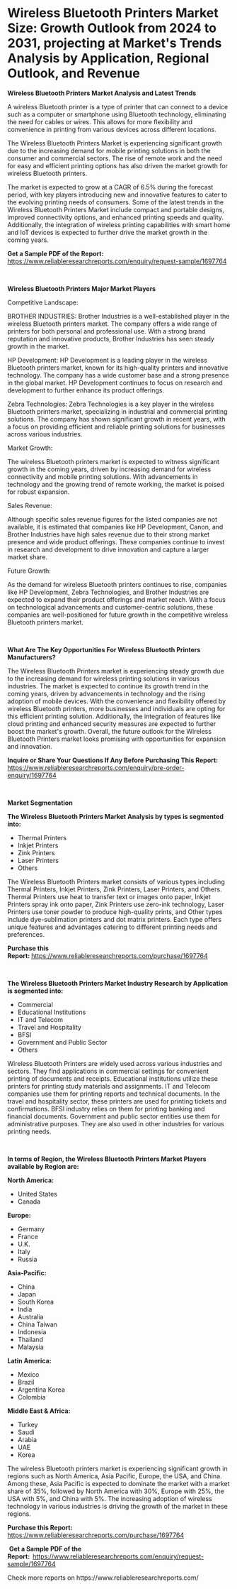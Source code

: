 <p><h1>Wireless Bluetooth Printers Market Size: Growth Outlook from 2024 to 2031, projecting at Market's Trends Analysis by Application, Regional Outlook, and Revenue</h1></p><p><strong>Wireless Bluetooth Printers Market Analysis and Latest Trends</strong></p>
<p><p>A wireless Bluetooth printer is a type of printer that can connect to a device such as a computer or smartphone using Bluetooth technology, eliminating the need for cables or wires. This allows for more flexibility and convenience in printing from various devices across different locations.</p><p>The Wireless Bluetooth Printers Market is experiencing significant growth due to the increasing demand for mobile printing solutions in both the consumer and commercial sectors. The rise of remote work and the need for easy and efficient printing options has also driven the market growth for wireless Bluetooth printers.</p><p>The market is expected to grow at a CAGR of 6.5% during the forecast period, with key players introducing new and innovative features to cater to the evolving printing needs of consumers. Some of the latest trends in the Wireless Bluetooth Printers Market include compact and portable designs, improved connectivity options, and enhanced printing speeds and quality. Additionally, the integration of wireless printing capabilities with smart home and IoT devices is expected to further drive the market growth in the coming years.</p></p>
<p><strong>Get a Sample PDF of the Report:&nbsp;</strong> <a href="https://www.reliableresearchreports.com/enquiry/request-sample/1697764">https://www.reliableresearchreports.com/enquiry/request-sample/1697764</a></p>
<p>&nbsp;</p>
<p><strong>Wireless Bluetooth Printers Major Market Players</strong></p>
<p><p>Competitive Landscape:</p><p>BROTHER INDUSTRIES: Brother Industries is a well-established player in the wireless Bluetooth printers market. The company offers a wide range of printers for both personal and professional use. With a strong brand reputation and innovative products, Brother Industries has seen steady growth in the market.</p><p>HP Development: HP Development is a leading player in the wireless Bluetooth printers market, known for its high-quality printers and innovative technology. The company has a wide customer base and a strong presence in the global market. HP Development continues to focus on research and development to further enhance its product offerings.</p><p>Zebra Technologies: Zebra Technologies is a key player in the wireless Bluetooth printers market, specializing in industrial and commercial printing solutions. The company has shown significant growth in recent years, with a focus on providing efficient and reliable printing solutions for businesses across various industries.</p><p>Market Growth:</p><p>The wireless Bluetooth printers market is expected to witness significant growth in the coming years, driven by increasing demand for wireless connectivity and mobile printing solutions. With advancements in technology and the growing trend of remote working, the market is poised for robust expansion.</p><p>Sales Revenue:</p><p>Although specific sales revenue figures for the listed companies are not available, it is estimated that companies like HP Development, Canon, and Brother Industries have high sales revenue due to their strong market presence and wide product offerings. These companies continue to invest in research and development to drive innovation and capture a larger market share.</p><p>Future Growth:</p><p>As the demand for wireless Bluetooth printers continues to rise, companies like HP Development, Zebra Technologies, and Brother Industries are expected to expand their product offerings and market reach. With a focus on technological advancements and customer-centric solutions, these companies are well-positioned for future growth in the competitive wireless Bluetooth printers market.</p></p>
<p>&nbsp;</p>
<p><strong>What Are The Key Opportunities For Wireless Bluetooth Printers Manufacturers?</strong></p>
<p><p>The Wireless Bluetooth Printers market is experiencing steady growth due to the increasing demand for wireless printing solutions in various industries. The market is expected to continue its growth trend in the coming years, driven by advancements in technology and the rising adoption of mobile devices. With the convenience and flexibility offered by wireless Bluetooth printers, more businesses and individuals are opting for this efficient printing solution. Additionally, the integration of features like cloud printing and enhanced security measures are expected to further boost the market's growth. Overall, the future outlook for the Wireless Bluetooth Printers market looks promising with opportunities for expansion and innovation.</p></p>
<p><strong>Inquire or Share Your Questions If Any Before Purchasing This Report:</strong> <a href="https://www.reliableresearchreports.com/enquiry/pre-order-enquiry/1697764">https://www.reliableresearchreports.com/enquiry/pre-order-enquiry/1697764</a></p>
<p>&nbsp;</p>
<p><strong>Market Segmentation</strong></p>
<p><strong>The Wireless Bluetooth Printers Market Analysis by types is segmented into:</strong></p>
<p><ul><li>Thermal Printers</li><li>Inkjet Printers</li><li>Zink Printers</li><li>Laser Printers</li><li>Others</li></ul></p>
<p><p>The Wireless Bluetooth Printers market consists of various types including Thermal Printers, Inkjet Printers, Zink Printers, Laser Printers, and Others. Thermal Printers use heat to transfer text or images onto paper, Inkjet Printers spray ink onto paper, Zink Printers use zero-ink technology, Laser Printers use toner powder to produce high-quality prints, and Other types include dye-sublimation printers and dot matrix printers. Each type offers unique features and advantages catering to different printing needs and preferences.</p></p>
<p><strong>Purchase this Report:&nbsp;</strong><a href="https://www.reliableresearchreports.com/purchase/1697764">https://www.reliableresearchreports.com/purchase/1697764</a></p>
<p>&nbsp;</p>
<p><strong>The Wireless Bluetooth Printers Market Industry Research by Application is segmented into:</strong></p>
<p><ul><li>Commercial</li><li>Educational Institutions</li><li>IT and Telecom</li><li>Travel and Hospitality</li><li>BFSI</li><li>Government and Public Sector</li><li>Others</li></ul></p>
<p><p>Wireless Bluetooth Printers are widely used across various industries and sectors. They find applications in commercial settings for convenient printing of documents and receipts. Educational institutions utilize these printers for printing study materials and assignments. IT and Telecom companies use them for printing reports and technical documents. In the travel and hospitality sector, these printers are used for printing tickets and confirmations. BFSI industry relies on them for printing banking and financial documents. Government and public sector entities use them for administrative purposes. They are also used in other industries for various printing needs.</p></p>
<p>&nbsp;</p>
<p><strong>In terms of Region, the Wireless Bluetooth Printers Market Players available by Region are:</strong></p>
<p>
    <p> <strong> North America: </strong>
        <ul>
            <li>United States</li>
            <li>Canada</li>
        </ul>
        </p> 
    <p> <strong> Europe: </strong>
        <ul>
            <li>Germany</li>
            <li>France</li>
            <li>U.K.</li>
            <li>Italy</li>
            <li>Russia</li>
        </ul>
        </p> 
    <p> <strong> Asia-Pacific: </strong>
        <ul>
            <li>China</li>
            <li>Japan</li>
            <li>South Korea</li>
            <li>India</li>
            <li>Australia</li>
            <li>China Taiwan</li>
            <li>Indonesia</li>
            <li>Thailand</li>
            <li>Malaysia</li>
        </ul>
        </p> 
    <p> <strong> Latin America: </strong>
        <ul>
            <li>Mexico</li>
            <li>Brazil</li>
            <li>Argentina Korea</li>
            <li>Colombia</li>
        </ul>
        </p> 
    <p> <strong> Middle East & Africa: </strong>
        <ul>
            <li>Turkey</li>
            <li>Saudi</li>
            <li>Arabia</li>
            <li>UAE</li>
            <li>Korea</li>
        </ul>
    </p>
    </p>
<p><p>The wireless Bluetooth printers market is experiencing significant growth in regions such as North America, Asia Pacific, Europe, the USA, and China. Among these, Asia Pacific is expected to dominate the market with a market share of 35%, followed by North America with 30%, Europe with 25%, the USA with 5%, and China with 5%. The increasing adoption of wireless technology in various industries is driving the growth of the market in these regions.</p></p>
<p><strong>Purchase this Report: </strong><a href="https://www.reliableresearchreports.com/purchase/1697764">https://www.reliableresearchreports.com/purchase/1697764</a></p>
<p>&nbsp;<strong>Get a Sample PDF of the Report:&nbsp;&nbsp;</strong><a href="https://www.reliableresearchreports.com/enquiry/request-sample/1697764">https://www.reliableresearchreports.com/enquiry/request-sample/1697764</a></p>
<p><strong></strong></p>
<p>Check more reports on https://www.reliableresearchreports.com/</p>